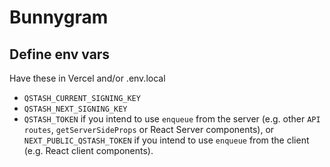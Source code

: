 # Bunnygram

## Define env vars

Have these in Vercel and/or .env.local

- `QSTASH_CURRENT_SIGNING_KEY`
- `QSTASH_NEXT_SIGNING_KEY`
- `QSTASH_TOKEN` if you intend to use `enqueue` from the server (e.g. other `API routes`, `getServerSideProps` or React Server components), or `NEXT_PUBLIC_QSTASH_TOKEN` if you intend to use `enqueue` from the client (e.g. React client components).
